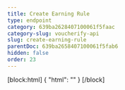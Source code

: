 ```yaml
---
title: Create Earning Rule
type: endpoint
category: 639ba2628407100061f5faac
category-slug: voucherify-api
slug: create-earning-rule
parentDoc: 639ba2658407100061f5fab6
hidden: false
order: 23
---
```

[block:html]
{
  "html": "<style>\n[title=\"Toggle library\"] { \n  display: none; }\n.LanguagePicker-divider { \n  display: none; }\n.Playground-section3VTXuaYZivJK > .APISectionHeader3LN_-QIR0m7x {\n  display: none; }\n.LanguagePicker-languages1qVVo_v6AlP9 {\n  display: none; }\n</style>"
}
[/block]